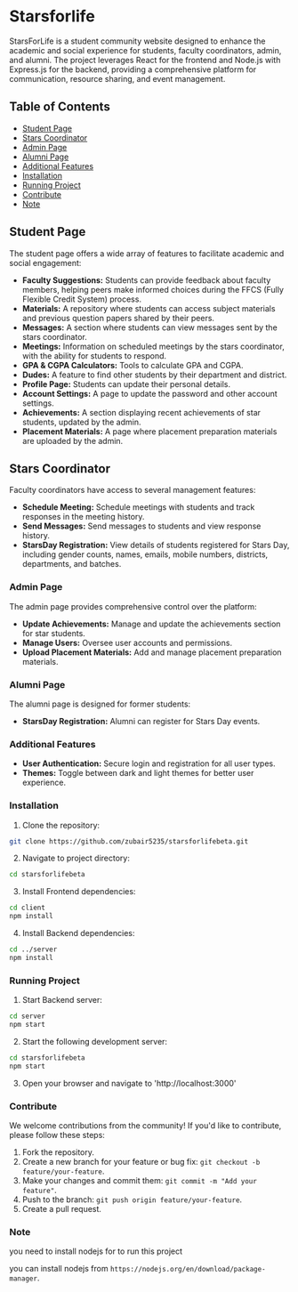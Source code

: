# Starsforlife

StarsForLife is a student community website designed to enhance the academic and social experience for students, faculty coordinators, admin, and alumni. The project leverages React for the frontend and Node.js with Express.js for the backend, providing a comprehensive platform for communication, resource sharing, and event management.

## Table of Contents

- [Student Page](#student-page)
- [Stars Coordinator](#stars-coordinator)
- [Admin Page](#admin-page)
- [Alumni Page](#alumni-page)
- [Additional Features](#additional-features)
- [Installation](#installation)
- [Running Project](#running-project)
- [Contribute](#contribute)
- [Note](#note)

## Student Page

The student page offers a wide array of features to facilitate academic and social engagement:

- **Faculty Suggestions:** Students can provide feedback about faculty members, helping peers make informed choices during the FFCS (Fully Flexible Credit System) process.
- **Materials:** A repository where students can access subject materials and previous question papers shared by their peers.
- **Messages:** A section where students can view messages sent by the stars coordinator.
- **Meetings:** Information on scheduled meetings by the stars coordinator, with the ability for students to respond.
- **GPA & CGPA Calculators:** Tools to calculate GPA and CGPA.
- **Dudes:** A feature to find other students by their department and district.
- **Profile Page:** Students can update their personal details.
- **Account Settings:** A page to update the password and other account settings.
- **Achievements:** A section displaying recent achievements of star students, updated by the admin.
- **Placement Materials:** A page where placement preparation materials are uploaded by the admin.

## Stars Coordinator

Faculty coordinators have access to several management features:

- **Schedule Meeting:** Schedule meetings with students and track responses in the meeting history.
- **Send Messages:** Send messages to students and view response history.
- **StarsDay Registration:** View details of students registered for Stars Day, including gender counts, names, emails, mobile numbers, districts, departments, and batches.
 
### Admin Page

The admin page provides comprehensive control over the platform:
- **Update Achievements:** Manage and update the achievements section for star students.
- **Manage Users:** Oversee user accounts and permissions.
- **Upload Placement Materials:** Add and manage placement preparation materials.
  
### Alumni Page

The alumni page is designed for former students:

- **StarsDay Registration:** Alumni can register for Stars Day events.

### Additional Features
- **User Authentication:** Secure login and registration for all user types.
- **Themes:** Toggle between dark and light themes for better user experience.

### Installation

1. Clone the repository:

```bash
git clone https://github.com/zubair5235/starsforlifebeta.git
```

2. Navigate to project directory:

```bash
cd starsforlifebeta
```

3. Install Frontend dependencies:

```bash
cd client
npm install
```

4. Install Backend dependencies:

```bash
cd ../server
npm install
```

### Running Project

1. Start Backend server:

```bash
cd server
npm start
```

2. Start the following development server:

```bash
cd starsforlifebeta
npm start
```

3. Open your browser and navigate to 'http://localhost:3000'


### Contribute

We welcome contributions from the community! If you'd like to contribute, please follow these steps:

1. Fork the repository.
2. Create a new branch for your feature or bug fix: `git checkout -b feature/your-feature`.
3. Make your changes and commit them: `git commit -m "Add your feature"`.
4. Push to the branch: `git push origin feature/your-feature`.
5. Create a pull request.

### Note

you need to install nodejs for to run this project

you can install nodejs from `https://nodejs.org/en/download/package-manager`.



